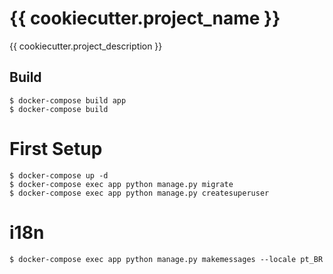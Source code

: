 # {{ cookiecutter.project_name }}
{{ cookiecutter.project_description }}

## Build

    $ docker-compose build app
    $ docker-compose build

# First Setup

    $ docker-compose up -d
    $ docker-compose exec app python manage.py migrate
    $ docker-compose exec app python manage.py createsuperuser

# i18n

    $ docker-compose exec app python manage.py makemessages --locale pt_BR

